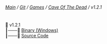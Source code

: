 ﻿###### [Main](https://pikakid98.github.io) / [Git](https://git-pikakid98.github.io) / [Games](https://git-pikakid98.github.io/games) / [Cave Of The Dead](https://git-pikakid98.github.io/games/cave-of-the-dead) / v1.2.1
<h1></h1>

📂 v1.2.1
\
┃───📄 [Binary (Windows)](https://github.com/Git-Pikakid98/cave-of-the-dead/releases/download/v1.2.1/Cave.Of.The.Dead.v1.2.1.7z)
\
┃───📄 [Source Code](https://github.com/Git-Pikakid98/cave-of-the-dead/archive/refs/tags/v1.2.1.zip)
